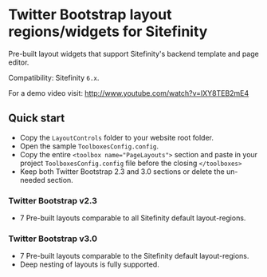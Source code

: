 # Twitter Bootstrap layout regions/widgets for Sitefinity
Pre-built layout widgets that support Sitefinity's backend template and page editor.

Compatibility: Sitefinity `6.x`.

For a demo video visit: http://www.youtube.com/watch?v=IXY8TEB2mE4

## Quick start
 - Copy the `LayoutControls` folder to your website root folder.
 - Open the sample `ToolboxesConfig.config`.
 - Copy the entire `<toolbox name="PageLayouts">` section and paste in your project `ToolboxesConfig.config` file before the closing `</toolboxes>`
 - Keep both Twitter Bootstrap 2.3 and 3.0 sections or delete the un-needed section.
 
### Twitter Bootstrap v2.3
 - 7 Pre-built layouts comparable to all Sitefinity default layout-regions.

### Twitter Bootstrap v3.0
 - 7 Pre-built layouts comparable to the Sitefinity default layout-regions.
 - Deep nesting of layouts is fully supported.